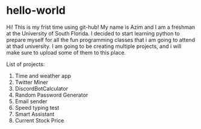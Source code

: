 # hello-world
Hi!
This is my frist time using git-hub!
My name is Azim and I am a freshman at the University of South Florida. I decided to start learning python to prepare myself for all the fun programming classes that i am going to attend at thad university. I am going to be creating multiple projects, and i will make sure to upload some of them to this place.

List of projects:
1. Time and weather app
2. Twitter Miner
3. DiscordBotCalculator
4. Random Password Generator
5. Email sender
6. Speed typing test
7. Smart Assistant
8. Current Stock Price

